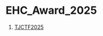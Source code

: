 # EHC_Award_2025

1. [TJCTF2025](https://github.com/Toandep27UwU/EHC_Award_2025/tree/main/TJCTF2025)
